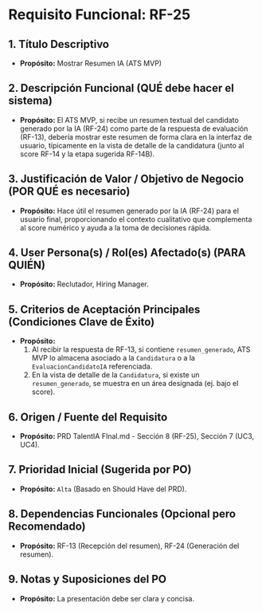 # Requisito Funcional: RF-25

## 1. Título Descriptivo
* **Propósito:** Mostrar Resumen IA (ATS MVP)

## 2. Descripción Funcional (QUÉ debe hacer el sistema)
* **Propósito:** El ATS MVP, si recibe un resumen textual del candidato generado por la IA (RF-24) como parte de la respuesta de evaluación (RF-13), debería mostrar este resumen de forma clara en la interfaz de usuario, típicamente en la vista de detalle de la candidatura (junto al score RF-14 y la etapa sugerida RF-14B).

## 3. Justificación de Valor / Objetivo de Negocio (POR QUÉ es necesario)
* **Propósito:** Hace útil el resumen generado por la IA (RF-24) para el usuario final, proporcionando el contexto cualitativo que complementa al score numérico y ayuda a la toma de decisiones rápida.

## 4. User Persona(s) / Rol(es) Afectado(s) (PARA QUIÉN)
* **Propósito:** Reclutador, Hiring Manager.

## 5. Criterios de Aceptación Principales (Condiciones Clave de Éxito)
* **Propósito:**
    1.  Al recibir la respuesta de RF-13, si contiene `resumen_generado`, ATS MVP lo almacena asociado a la `Candidatura` o a la `EvaluacionCandidatoIA` referenciada.
    2.  En la vista de detalle de la `Candidatura`, si existe un `resumen_generado`, se muestra en un área designada (ej. bajo el score).

## 6. Origen / Fuente del Requisito
* **Propósito:** PRD TalentIA FInal.md - Sección 8 (RF-25), Sección 7 (UC3, UC4).

## 7. Prioridad Inicial (Sugerida por PO)
* **Propósito:** `Alta` (Basado en Should Have del PRD).

## 8. Dependencias Funcionales (Opcional pero Recomendado)
* **Propósito:** RF-13 (Recepción del resumen), RF-24 (Generación del resumen).

## 9. Notas y Suposiciones del PO
* **Propósito:** La presentación debe ser clara y concisa.